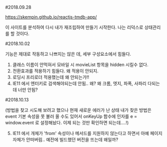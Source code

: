 #2018.09.28

https://skempin.github.io/reactjs-tmdb-app/

이 사이트를 분석하여 다시 내가 재조립하여 만들기 시작한다.
나는 리덕스로 상태관리를 할 것이다.

#2018.10.02

기능은 제대로 작동하고 나쁘지는 않은 데, 세부 구성요소에서 힘들다.

1. 클래스 이름이 안먹혀서 모바일 시 movieList 항목을 hidden 시킬수 없다.
2. 전환효과를 적용하기 힘들다. 왜 적용이 안되지.
3. 로딩시 프리로더 적용했는데 왜 안되는가!!
4. IE11 에서 엔터키로 검색해야되는데 안됨.. 왜? 왜 크롬, 엣지, 파폭, 사파리 다되는데 너만 안됨?

#2018.10.13

(방법을 찾고 시도해 보려고 했으나 현재 새로운 에러가 난 상태
내가 찾은 방법은 event 기본 속성을 못 불러 올 수도 있어서 onKeyUp 함수에 인자를
e = window.event 로 설정해놨다. 이제 되는 것만 확인하면 되는데....!)

5. IE11 에서 개체가 'from' 속성이나 메서드를 지원하지 않는다고 하면서 아예 페이지 자체가 안떠버림..
   예전에 빌드했던 버전을 뜨는데 왜일까?
